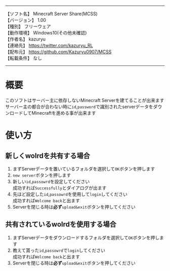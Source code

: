 *****************************************************************  
【ソフト名】 Minecraft Server Share(MCSS)  
【バージョン】 1.00  
【種別】 フリーウェア  
【動作環境】 Windows10(その他未確認)  
【作者名】 kazuryu  
【連絡先】 https://twitter.com/kazuryu_RL  
【配布元】 https://github.com/Kazuryu0907/MCSS    
【転載条件】 なし  
*****************************************************************  
# 概要
このソフトはサーバー主に依存しないMinecraft Serverを建てることが出来ます  
サーバー主の都合が合わない時に`id`,`password`で識別されたserverデータをダウンロードしてMinecraftを進める事が出来ます

# 使い方

## 新しくwolrdを共有する場合  
1. まずServerデータを置いているフォルダを選択して`OK`ボタンを押します
2. `new server`ボタンを押します
3. 新しい`id`,`passowrd`を設定してください  
成功すれば`Successfully`とダイアログが出ます
4. 先ほど設定した`id`,`passowrd`を使用して`login`してください  
成功すれば`Welcome back`と出ます
5. Serverを閉じる時は**必ず**`upload&exit`ボタンを押してください



## 共有されているwolrdを使用する場合
1. まずServerデータをダウンロードするフォルダを選択して`OK`ボタンを押します  
2. 教えて貰った`id`,`passowrd`で`login`してください  
成功すれば`Welcome back`と出ます
3. Serverを閉じる時は**必ず**`upload&exit`ボタンを押してください  
